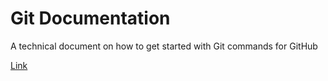 # Git Documentation

A technical document on how to get started with Git commands for GitHub

<a href="https://bstefansen.github.io/GitDocumentation/" target="_blank">Link</a>
